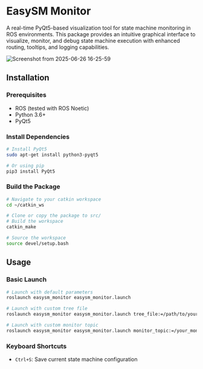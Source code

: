 # EasySM Monitor

A real-time PyQt5-based visualization tool for state machine monitoring in ROS environments. This package provides an intuitive graphical interface to visualize, monitor, and debug state machine execution with enhanced routing, tooltips, and logging capabilities.

![Screenshot from 2025-06-26 16-25-59](https://github.com/user-attachments/assets/6b1ea960-462b-4f67-93f1-3f6657248c41)

## Installation

### Prerequisites

- ROS (tested with ROS Noetic)
- Python 3.6+
- PyQt5

### Install Dependencies

```bash
# Install PyQt5
sudo apt-get install python3-pyqt5

# Or using pip
pip3 install PyQt5
```

### Build the Package

```bash
# Navigate to your catkin workspace
cd ~/catkin_ws

# Clone or copy the package to src/
# Build the workspace
catkin_make

# Source the workspace
source devel/setup.bash
```

## Usage

### Basic Launch

```bash
# Launch with default parameters
roslaunch easysm_monitor easysm_monitor.launch

# Launch with custom tree file
roslaunch easysm_monitor easysm_monitor.launch tree_file:=/path/to/your/file.easysm_tree

# Launch with custom monitor topic
roslaunch easysm_monitor easysm_monitor.launch monitor_topic:=/your_monitor_topic
```

### Keyboard Shortcuts
- `Ctrl+S`: Save current state machine configuration

